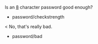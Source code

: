 Is an [8](number/passlength) character password good enough?
* password/checkstrength

< No, that's really bad.
* password/bad
